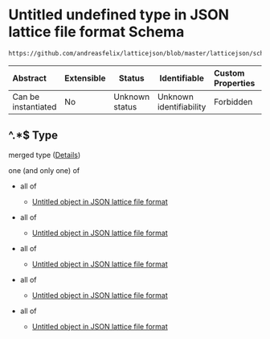 # Untitled undefined type in JSON lattice file format Schema

```txt
https://github.com/andreasfelix/latticejson/blob/master/latticejson/schema.json#/properties/elements/patternProperties/^.*$
```




| Abstract            | Extensible | Status         | Identifiable            | Custom Properties | Additional Properties | Access Restrictions | Defined In                                              |
| :------------------ | ---------- | -------------- | ----------------------- | :---------------- | --------------------- | ------------------- | ------------------------------------------------------- |
| Can be instantiated | No         | Unknown status | Unknown identifiability | Forbidden         | Allowed               | none                | [schema.json\*](out/schema.json "open original schema") |

## ^.\*$ Type

merged type ([Details](schema-properties-elements-patternproperties-.md))

one (and only one) of

-   all of

    -   [Untitled object in JSON lattice file format](schema-definitions-element.md "check type definition")
-   all of

    -   [Untitled object in JSON lattice file format](schema-definitions-element.md "check type definition")
-   all of

    -   [Untitled object in JSON lattice file format](schema-definitions-element.md "check type definition")
-   all of

    -   [Untitled object in JSON lattice file format](schema-definitions-element.md "check type definition")
-   all of

    -   [Untitled object in JSON lattice file format](schema-definitions-element.md "check type definition")
